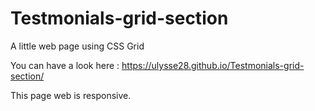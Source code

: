 # Testmonials-grid-section

A little web page using CSS Grid

You can have a look here : https://ulysse28.github.io/Testmonials-grid-section/

This page web is responsive.
